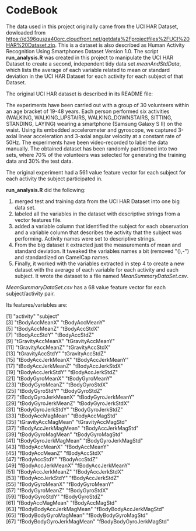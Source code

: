# CodeBook

The data used in this project originally came from the UCI HAR Dataset, dowloaded from https://d396qusza40orc.cloudfront.net/getdata%2Fprojectfiles%2FUCI%20HAR%20Dataset.zip.
This is a dataset is also described as Human Activity Recognition Using Smartphones Dataset
Version 1.0. The script **run_analysis.R** was created in this project to manipulate the UCI HAR Dataset to create a second, independent tidy data set *meanAndStdData*, which lists the average of each variable related to mean or standard deviation in the UCI HAR Dataset for each activity for each subject of that Dataset.

The original UCI HAR dataset is described in its README file:

The experiments have been carried out with a group of 30 volunteers within an age bracket of 19-48 years. Each person performed six activities (WALKING, WALKING_UPSTAIRS, WALKING_DOWNSTAIRS, SITTING, STANDING, LAYING) wearing a smartphone (Samsung Galaxy S II) on the waist. Using its embedded accelerometer and gyroscope, we captured 3-axial linear acceleration and 3-axial angular velocity at a constant rate of 50Hz. The experiments have been video-recorded to label the data manually. The obtained dataset has been randomly partitioned into two sets, where 70% of the volunteers was selected for generating the training data and 30% the test data.

The original experiment had a 561 value feature vector for each subject for each activity the subject participated in.

**run_analysis.R** did the following:
1.  merged test and training data from the UCI HAR Dataset into one big data set.  
2.  labeled all the variables in the dataset with descriptive strings from a vector features file. 
3.  added a variable column that identified the subject for each observation and a variable column that describes the activity that the subject was performing. Activity names were set to descriptive strings.
4. From the big dataset it extracted just the measurements of mean and standard deviation. It tweaked the variables names a bit (removed "(),-") and standardized on CamelCap names. 
5. Finally, it worked with the variables extracted in step 4 to create a new dataset with the average of each variable for each activity and each subject. It wrote the dataset to a file named *MeanSummaryDataSet.csv*.

*MeanSummaryDataSet.csv* has a 68 value feature vector for each subject/activity pair.

Its features/variables are:

[1] "activity"                 "subject"                 
 [3] "tBodyAccMeanX"            "tBodyAccMeanY"           
 [5] "tBodyAccMeanZ"            "tBodyAccStdX"            
 [7] "tBodyAccStdY"             "tBodyAccStdZ"            
 [9] "tGravityAccMeanX"         "tGravityAccMeanY"        
[11] "tGravityAccMeanZ"         "tGravityAccStdX"         
[13] "tGravityAccStdY"          "tGravityAccStdZ"         
[15] "tBodyAccJerkMeanX"        "tBodyAccJerkMeanY"       
[17] "tBodyAccJerkMeanZ"        "tBodyAccJerkStdX"        
[19] "tBodyAccJerkStdY"         "tBodyAccJerkStdZ"        
[21] "tBodyGyroMeanX"           "tBodyGyroMeanY"          
[23] "tBodyGyroMeanZ"           "tBodyGyroStdX"           
[25] "tBodyGyroStdY"            "tBodyGyroStdZ"           
[27] "tBodyGyroJerkMeanX"       "tBodyGyroJerkMeanY"      
[29] "tBodyGyroJerkMeanZ"       "tBodyGyroJerkStdX"       
[31] "tBodyGyroJerkStdY"        "tBodyGyroJerkStdZ"       
[33] "tBodyAccMagMean"          "tBodyAccMagStd"          
[35] "tGravityAccMagMean"       "tGravityAccMagStd"       
[37] "tBodyAccJerkMagMean"      "tBodyAccJerkMagStd"      
[39] "tBodyGyroMagMean"         "tBodyGyroMagStd"         
[41] "tBodyGyroJerkMagMean"     "tBodyGyroJerkMagStd"     
[43] "fBodyAccMeanX"            "fBodyAccMeanY"           
[45] "fBodyAccMeanZ"            "fBodyAccStdX"            
[47] "fBodyAccStdY"             "fBodyAccStdZ"            
[49] "fBodyAccJerkMeanX"        "fBodyAccJerkMeanY"       
[51] "fBodyAccJerkMeanZ"        "fBodyAccJerkStdX"        
[53] "fBodyAccJerkStdY"         "fBodyAccJerkStdZ"        
[55] "fBodyGyroMeanX"           "fBodyGyroMeanY"          
[57] "fBodyGyroMeanZ"           "fBodyGyroStdX"           
[59] "fBodyGyroStdY"            "fBodyGyroStdZ"           
[61] "fBodyAccMagMean"          "fBodyAccMagStd"          
[63] "fBodyBodyAccJerkMagMean"  "fBodyBodyAccJerkMagStd"  
[65] "fBodyBodyGyroMagMean"     "fBodyBodyGyroMagStd"     
[67] "fBodyBodyGyroJerkMagMean" "fBodyBodyGyroJerkMagStd" 
